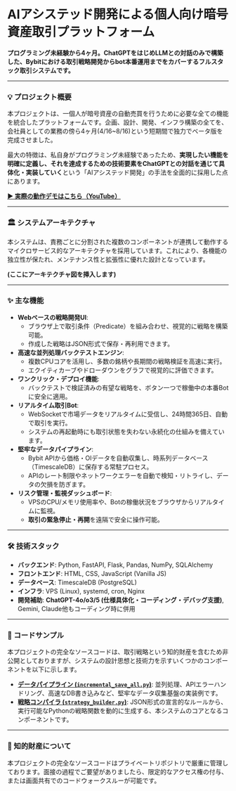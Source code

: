# AIアシステッド開発による個人向け暗号資産取引プラットフォーム

**プログラミング未経験から4ヶ月。ChatGPTをはじめLLMとの対話のみで構築した、Bybitにおける取引戦略開発からbot本番運用までをカバーするフルスタック取引システムです。**

---

### 💡 プロジェクト概要

本プロジェクトは、一個人が暗号資産の自動売買を行うために必要な全ての機能を統合したプラットフォームです。企画、設計、開発、インフラ構築の全てを、会社員としての業務の傍ら4ヶ月(4/16~8/16)という短期間で独力でベータ版を完成させました。

最大の特徴は、私自身がプログラミング未経験であったため、**実現したい機能を明確に定義し、それを達成するための技術要素をChatGPTとの対話を通じて具体化・実装していく**という「AIアシステッド開発」の手法を全面的に採用した点にあります。

**[▶️ 実際の動作デモはこちら（YouTube）](ここにデモ動画のURLを挿入)**

---

### 🏛️ システムアーキテクチャ

本システムは、責務ごとに分割された複数のコンポーネントが連携して動作するマイクロサービス的なアーキテクチャを採用しています。これにより、各機能の独立性が保たれ、メンテナンス性と拡張性に優れた設計となっています。

**(ここにアーキテクチャ図を挿入します)**

---

### ✨ 主な機能

-   **Webベースの戦略開発UI**:
    -   ブラウザ上で取引条件（Predicate）を組み合わせ、視覚的に戦略を構築可能。
    -   作成した戦略はJSON形式で保存・再利用できます。
-   **高速な並列処理バックテストエンジン**:
    -   複数CPUコアを活用し、多数の銘柄や長期間の戦略検証を高速に実行。
    -   エクイティカーブやドローダウンをグラフで視覚的に評価できます。
-   **ワンクリック・デプロイ機能**:
    -   バックテストで検証済みの有望な戦略を、ボタン一つで稼働中の本番Botに安全に適用。
-   **リアルタイム取引Bot**:
    -   WebSocketで市場データをリアルタイムに受信し、24時間365日、自動で取引を実行。
    -   システムの再起動時にも取引状態を失わない永続化の仕組みを備えています。
-   **堅牢なデータパイプライン**:
    -   Bybit APIから価格・OIデータを自動収集し、時系列データベース（TimescaleDB）に保存する常駐プロセス。
    -   APIのレート制限やネットワークエラーを自動で検知・リトライし、データの欠損を防ぎます。
-   **リスク管理・監視ダッシュボード**:
    -   VPSのCPU/メモリ使用率や、Botの稼働状況をブラウザからリアルタイムに監視。
    -   **取引の緊急停止・再開**を遠隔で安全に操作可能。

---

### 🛠️ 技術スタック

-   **バックエンド**: Python, FastAPI, Flask, Pandas, NumPy, SQLAlchemy
-   **フロントエンド**: HTML, CSS, JavaScript (Vanilla JS)
-   **データベース**: TimescaleDB (PostgreSQL)
-   **インフラ**: VPS (Linux), systemd, cron, Nginx
-   **開発補助**: **ChatGPT-4o/o3/5  (仕様具体化・コーディング・デバッグ支援)**, Gemini, Claude他もコーディング時に併用

---

### 📁 コードサンプル

本プロジェクトの完全なソースコードは、取引戦略という知的財産を含むため非公開としておりますが、システムの設計思想と技術力を示すいくつかのコンポーネントを以下に示します。

-   **[データパイプライン (`incremental_save_all.py`)](./samples/incremental_save_all.py)**: 並列処理、APIエラーハンドリング、高速なDB書き込みなど、堅牢なデータ収集基盤の実装例です。
-   **[戦略コンパイラ (`strategy_builder.py`)](./samples/strategy_builder.py)**: JSON形式の宣言的なルールから、実行可能なPythonの戦略関数を動的に生成する、本システムのコアとなるコンポーネントです。

---

### 🔐 知的財産について

本プロジェクトの完全なソースコードはプライベートリポジトリで厳重に管理しております。面接の過程でご要望がありましたら、限定的なアクセス権の付与、または画面共有でのコードウォークスルーが可能です。
